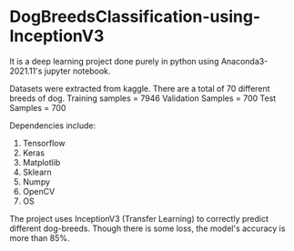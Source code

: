 # DogBreedsClassification-using-InceptionV3

It is a deep learning project done purely in python using Anaconda3-2021.11's jupyter notebook.

Datasets were extracted from kaggle.
There are a total of 70 different breeds of dog. 
Training samples = 7946
Validation Samples = 700
Test Samples = 700

Dependencies include:
1. Tensorflow
2. Keras
3. Matplotlib
4. Sklearn
5. Numpy
6. OpenCV
7. OS

The project uses InceptionV3 (Transfer Learning) to correctly predict different dog-breeds.
Though there is some loss, the model's accuracy is more than 85%.
